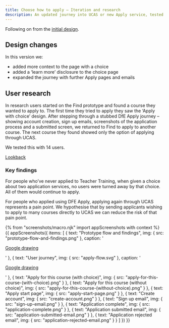 ```yaml
---
title: Choose how to apply – Iteration and research
description: An updated journey into UCAS or new Apply service, tested with users.
---
```

Following on from the [initial design](/find-teacher-training/choose-how-to-apply).

## Design changes

In this version we:

*   added more context to the page with a choice
*   added a ‘learn more’ disclosure to the choice page
*   expanded the journey with further Apply pages and emails

## User research

In research users started on the Find prototype and found a course they wanted to apply to. The first time they tried to apply they saw the ‘Apply with choice’ design. After stepping through a stubbed DfE Apply journey – showing account creation, sign up emails, screenshots of the application process and a submitted screen, we returned to Find to apply to another course. The next course they found showed only the option of applying through UCAS.

We tested this with 14 users.

[Lookback](https://lookback.io/dfe-digital/apply-tt-ua)

### Key findings

For people who’ve never applied to Teacher Training, when given a choice about two application services, no users were turned away by that choice. All of them would continue to apply.

For people who applied using DFE Apply, applying again through UCAS represents a pain point. We hypothesise that by sending applicants wishing to apply to many courses directly to UCAS we can reduce the risk of that pain point.

{% from "screenshots/macro.njk" import appScreenshots with context %}
{{ appScreenshots({
  items: [
    {
      text: "Prototype flow and findings",
      img: { src: "prototype-flow-and-findings.png" },
      caption: '<p class="govuk-body"><a href="https://docs.google.com/drawings/d/12wrGFPlEGNkG1U6Qlkx1OCHLBtGochNTBS9jMhPV7Fs/edit">Google drawing</a></p>'
    },
    {
      text: "User journey",
      img: { src: "apply-flow.svg" },
      caption: '<p class="govuk-body">
      <a href="https://docs.google.com/drawings/d/1kSIYsL1JaMADJkDT1gavtsasHTCOhZRbHMY9M4Oc9nE/edit?usp=sharing">Google drawing</a>
    </p>'
    },
    { text: "Apply for this course (with choice)", img: { src: "apply-for-this-course-(with-choice).png" } },
    { text: "Apply for this course (without choice)", img: { src: "apply-for-this-course-(without-choice).png" } },
    { text: "Apply start page", img: { src: "apply-start-page.png" } },
    { text: "Create account", img: { src: "create-account.png" } },
    { text: "Sign up email", img: { src: "sign-up-email.png" } },
    { text: "Application complete", img: { src: "application-complete.png" } },
    { text: "Application submitted email", img: { src: "application-submitted-email.png" } },
    { text: "Application rejected email", img: { src: "application-rejected-email.png" } }
  ]
}) }}
